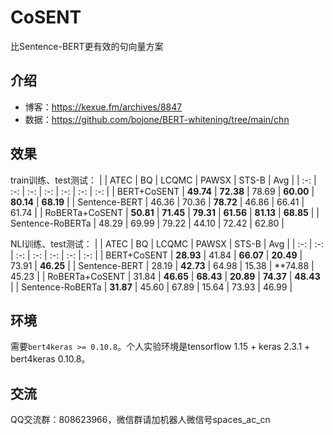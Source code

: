 # CoSENT
比Sentence-BERT更有效的句向量方案

## 介绍

- 博客：https://kexue.fm/archives/8847
- 数据：https://github.com/bojone/BERT-whitening/tree/main/chn

## 效果

train训练、test测试：
| | ATEC | BQ | LCQMC | PAWSX | STS-B | Avg |
| :-: | :-: | :-: | :-: | :-: | :-: | :-: |
| BERT+CoSENT | **49.74** | **72.38** | 78.69 | **60.00** | **80.14** | **68.19** |
| Sentence-BERT | 46.36 | 70.36 | **78.72** | 46.86 | 66.41 | 61.74 |
| RoBERTa+CoSENT | **50.81** | **71.45** | **79.31** | **61.56** | **81.13** | **68.85** |
| Sentence-RoBERTa | 48.29 | 69.99 | 79.22 | 44.10 | 72.42 | 62.80 |

NLI训练、test测试：
| | ATEC | BQ | LCQMC | PAWSX | STS-B | Avg |
| :-: | :-: | :-: | :-: | :-: | :-: | :-: |
| BERT+CoSENT | **28.93** | 41.84 | **66.07** | **20.49** | 73.91 | **46.25** |
| Sentence-BERT | 28.19 | **42.73** | 64.98 | 15.38 | **74.88 | 45.23 |
| RoBERTa+CoSENT | 31.84 | **46.65** | **68.43** | **20.89** | **74.37** | **48.43** |
| Sentence-RoBERTa | **31.87** | 45.60 | 67.89 | 15.64 | 73.93 | 46.99 |


## 环境

需要`bert4keras >= 0.10.8`。个人实验环境是tensorflow 1.15 + keras 2.3.1 + bert4keras 0.10.8。

## 交流
QQ交流群：808623966，微信群请加机器人微信号spaces_ac_cn

